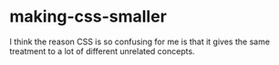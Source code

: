 # making-css-smaller

I think the reason CSS is so confusing for me is that it gives the same treatment to a lot of different unrelated concepts.
